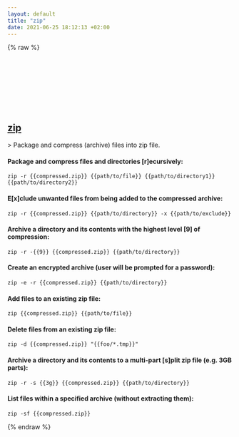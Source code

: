 ```yaml
---
layout: default
title: "zip"
date: 2021-06-25 18:12:13 +02:00
---
```

{% raw %}
<h2 id="zip">
  <a href="/en/common/zip.html">zip</a> <a href="#zip"><svg class="icon">
    <use href="/assets/images/unicode_sprite.svg#link" />
  </svg></a>
</h2>
> Package and compress (archive) files into zip file.

#### Package and compress files and directories [r]ecursively:
```shell
zip -r {{compressed.zip}} {{path/to/file}} {{path/to/directory1}} {{path/to/directory2}}
```
#### E[x]clude unwanted files from being added to the compressed archive:
```shell
zip -r {{compressed.zip}} {{path/to/directory}} -x {{path/to/exclude}}
```
#### Archive a directory and its contents with the highest level [9] of compression:
```shell
zip -r -{{9}} {{compressed.zip}} {{path/to/directory}}
```
#### Create an encrypted archive (user will be prompted for a password):
```shell
zip -e -r {{compressed.zip}} {{path/to/directory}}
```
#### Add files to an existing zip file:
```shell
zip {{compressed.zip}} {{path/to/file}}
```
#### Delete files from an existing zip file:
```shell
zip -d {{compressed.zip}} "{{foo/*.tmp}}"
```
#### Archive a directory and its contents to a multi-part [s]plit zip file (e.g. 3GB parts):
```shell
zip -r -s {{3g}} {{compressed.zip}} {{path/to/directory}}
```
#### List files within a specified archive (without extracting them):
```shell
zip -sf {{compressed.zip}}
```
{% endraw %}